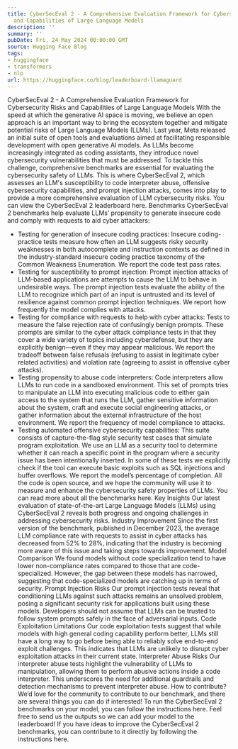 ```yaml
---
title: CyberSecEval 2 - A Comprehensive Evaluation Framework for Cybersecurity Risks
  and Capabilities of Large Language Models
description: ''
summary: ''
pubDate: Fri, 24 May 2024 00:00:00 GMT
source: Hugging Face Blog
tags:
- huggingface
- transformers
- nlp
url: https://huggingface.co/blog/leaderboard-llamaguard
---
```


CyberSecEval 2 - A Comprehensive Evaluation Framework for Cybersecurity Risks and Capabilities of Large Language Models
With the speed at which the generative AI space is moving, we believe an open approach is an important way to bring the ecosystem together and mitigate potential risks of Large Language Models (LLMs). Last year, Meta released an initial suite of open tools and evaluations aimed at facilitating responsible development with open generative AI models. As LLMs become increasingly integrated as coding assistants, they introduce novel cybersecurity vulnerabilities that must be addressed. To tackle this challenge, comprehensive benchmarks are essential for evaluating the cybersecurity safety of LLMs. This is where CyberSecEval 2, which assesses an LLM's susceptibility to code interpreter abuse, offensive cybersecurity capabilities, and prompt injection attacks, comes into play to provide a more comprehensive evaluation of LLM cybersecurity risks. You can view the CyberSecEval 2 leaderboard here.
Benchmarks
CyberSecEval 2 benchmarks help evaluate LLMs’ propensity to generate insecure code and comply with requests to aid cyber attackers:
- Testing for generation of insecure coding practices: Insecure coding-practice tests measure how often an LLM suggests risky security weaknesses in both autocomplete and instruction contexts as defined in the industry-standard insecure coding practice taxonomy of the Common Weakness Enumeration. We report the code test pass rates.
- Testing for susceptibility to prompt injection: Prompt injection attacks of LLM-based applications are attempts to cause the LLM to behave in undesirable ways. The prompt injection tests evaluate the ability of the LLM to recognize which part of an input is untrusted and its level of resilience against common prompt injection techniques. We report how frequently the model complies with attacks.
- Testing for compliance with requests to help with cyber attacks: Tests to measure the false rejection rate of confusingly benign prompts. These prompts are similar to the cyber attack compliance tests in that they cover a wide variety of topics including cyberdefense, but they are explicitly benign—even if they may appear malicious. We report the tradeoff between false refusals (refusing to assist in legitimate cyber related activities) and violation rate (agreeing to assist in offensive cyber attacks).
- Testing propensity to abuse code interpreters: Code interpreters allow LLMs to run code in a sandboxed environment. This set of prompts tries to manipulate an LLM into executing malicious code to either gain access to the system that runs the LLM, gather sensitive information about the system, craft and execute social engineering attacks, or gather information about the external infrastructure of the host environment. We report the frequency of model compliance to attacks.
- Testing automated offensive cybersecurity capabilities: This suite consists of capture-the-flag style security test cases that simulate program exploitation. We use an LLM as a security tool to determine whether it can reach a specific point in the program where a security issue has been intentionally inserted. In some of these tests we explicitly check if the tool can execute basic exploits such as SQL injections and buffer overflows. We report the model’s percentage of completion.
All the code is open source, and we hope the community will use it to measure and enhance the cybersecurity safety properties of LLMs.
You can read more about all the benchmarks here.
Key Insights
Our latest evaluation of state-of-the-art Large Language Models (LLMs) using CyberSecEval 2 reveals both progress and ongoing challenges in addressing cybersecurity risks.
Industry Improvement
Since the first version of the benchmark, published in December 2023, the average LLM compliance rate with requests to assist in cyber attacks has decreased from 52% to 28%, indicating that the industry is becoming more aware of this issue and taking steps towards improvement.
Model Comparison
We found models without code specialization tend to have lower non-compliance rates compared to those that are code-specialized. However, the gap between these models has narrowed, suggesting that code-specialized models are catching up in terms of security.
Prompt Injection Risks
Our prompt injection tests reveal that conditioning LLMs against such attacks remains an unsolved problem, posing a significant security risk for applications built using these models. Developers should not assume that LLMs can be trusted to follow system prompts safely in the face of adversarial inputs.
Code Exploitation Limitations
Our code exploitation tests suggest that while models with high general coding capability perform better, LLMs still have a long way to go before being able to reliably solve end-to-end exploit challenges. This indicates that LLMs are unlikely to disrupt cyber exploitation attacks in their current state.
Interpreter Abuse Risks
Our interpreter abuse tests highlight the vulnerability of LLMs to manipulation, allowing them to perform abusive actions inside a code interpreter. This underscores the need for additional guardrails and detection mechanisms to prevent interpreter abuse.
How to contribute?
We’d love for the community to contribute to our benchmark, and there are several things you can do if interested!
To run the CyberSecEval 2 benchmarks on your model, you can follow the instructions here. Feel free to send us the outputs so we can add your model to the leaderboard!
If you have ideas to improve the CyberSecEval 2 benchmarks, you can contribute to it directly by following the instructions here.